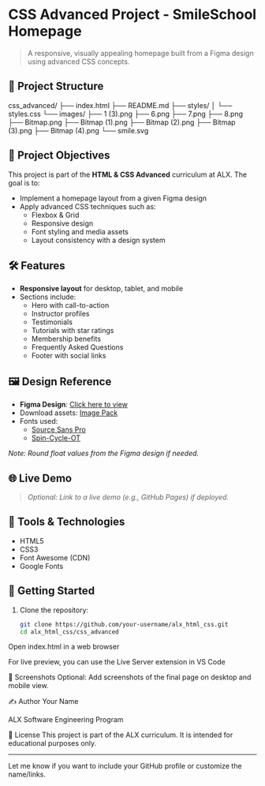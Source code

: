 # CSS Advanced Project - SmileSchool Homepage

> A responsive, visually appealing homepage built from a Figma design using advanced CSS concepts.

## 📁 Project Structure
css_advanced/
├── index.html
├── README.md
├── styles/
│ └── styles.css
└── images/
├── 1 (3).png
├── 6.png
├── 7.png
├── 8.png
├── Bitmap.png
├── Bitmap (1).png
├── Bitmap (2).png
├── Bitmap (3).png
├── Bitmap (4).png
└── smile.svg
## 🎯 Project Objectives

This project is part of the **HTML & CSS Advanced** curriculum at ALX. The goal is to:

- Implement a homepage layout from a given Figma design
- Apply advanced CSS techniques such as:
  - Flexbox & Grid
  - Responsive design
  - Font styling and media assets
  - Layout consistency with a design system

## 🛠️ Features

- **Responsive layout** for desktop, tablet, and mobile
- Sections include:
  - Hero with call-to-action
  - Instructor profiles
  - Testimonials
  - Tutorials with star ratings
  - Membership benefits
  - Frequently Asked Questions
  - Footer with social links

## 🖼️ Design Reference

- **Figma Design**: [Click here to view](https://www.figma.com/)
- Download assets: [Image Pack](https://...)
- Fonts used:
  - [Source Sans Pro](https://fonts.google.com/specimen/Source+Sans+Pro)
  - [Spin-Cycle-OT](https://www.fonts.com/font/spin-cycle)

_Note: Round float values from the Figma design if needed._

## 🌐 Live Demo

> _Optional: Link to a live demo (e.g., GitHub Pages) if deployed._

## 🧰 Tools & Technologies

- HTML5
- CSS3
- Font Awesome (CDN)
- Google Fonts

## 🚀 Getting Started

1. Clone the repository:
   ```bash
   git clone https://github.com/your-username/alx_html_css.git
   cd alx_html_css/css_advanced
Open index.html in a web browser

For live preview, you can use the Live Server extension in VS Code

📸 Screenshots
Optional: Add screenshots of the final page on desktop and mobile view.

✍️ Author
Your Name

ALX Software Engineering Program

📜 License
This project is part of the ALX curriculum. It is intended for educational purposes only.


---

Let me know if you want to include your GitHub profile or customize the name/links.